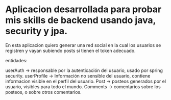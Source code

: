 # Aplicacion desarrollada para probar mis skills de backend usando java, security y jpa.

En esta aplicacion quiero generar una red social en la cual los usuarios se registren y vayan subiendo posts si tienen el token adecuado.

entidades:

userAuth -> responsable por la autenticación del usuario, usado por spring security.
userProfile -> Información no sensible del usuario, contiene informacion visible en el perfil del usuario.
Post -> posteos generados por el usuario, visibles para todo el mundo.
Comments -> comentarios sobre los posteos, o sobre otros comentarios.

